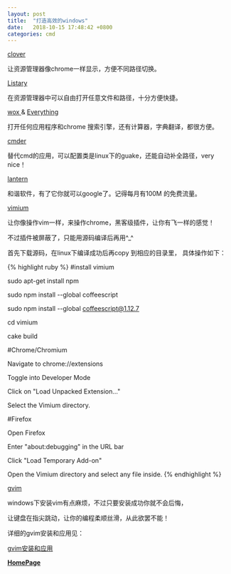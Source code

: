 ```yaml
---
layout: post
title:  "打造高效的windows"
date:   2018-10-15 17:48:42 +0800
categories: cmd
---
```

[ clover ](http://cn.ejie.me/)

让资源管理器像chrome一样显示，方便不同路径切换。

[ Listary ](https://www.listary.com/)

在资源管理器中可以自由打开任意文件和路径，十分方便快捷。

[ wox ](http://www.wox.one/) & [ Everything ](http://www.voidtools.com/)

打开任何应用程序和chrome 搜索引擎，还有计算器，字典翻译，都很方便。

[ cmder ](http://cmder.net/)

替代cmd的应用，可以配置类是linux下的guake，还能自动补全路径，very nice！

[ lantern ](https://github.com/getlantern/lantern)

和谐软件，有了它你就可以google了。记得每月有100M 的免费流量。

[ vimium ](https://github.com/philc/vimium)

让你像操作vim一样，来操作chrome，黑客级插件，让你有飞一样的感觉！

不过插件被屏蔽了，只能用源码编译后再用^_^

首先下载源码，在linux下编译成功后再copy 到相应的目录里， 具体操作如下：

{% highlight ruby %}
#install vimium

sudo apt-get install npm

sudo npm install --global coffeescript

sudo npm install --global coffeescript@1.12.7

cd vimium

cake build

#Chrome/Chromium

Navigate to chrome://extensions

Toggle into Developer Mode

Click on "Load Unpacked Extension..."

Select the Vimium directory.

#Firefox

Open Firefox

Enter "about:debugging" in the URL bar

Click "Load Temporary Add-on"

Open the Vimium directory and select any file inside.
{% endhighlight %}

[gvim](https://www.vim.org/)

windows下安装vim有点麻烦，不过只要安装成功你就不会后悔，

让键盘在指尖跳动，让你的编程柔顺丝滑，从此欲罢不能！

详细的gvim安装和应用见：

[gvim安装和应用](https://github.com/Robin163/robin163.github.io/raw/master/css/install_vim.cmd )



[**HomePage**](https://robin163.github.io/)

